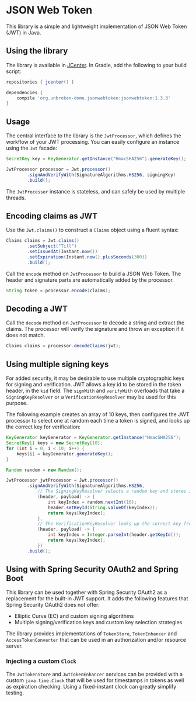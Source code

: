 # JSON Web Token

This library is a simple and lightweight implementation of JSON Web Token (JWT) in Java.

## Using the library

The library is available in [JCenter](https://jcenter.bintray.com). In Gradle, add the following
to your build script:

```groovy
repositories { jcenter() }

dependencies {
    compile 'org.unbroken-dome.jsonwebtoken:jsonwebtoken:1.3.3'
}
```


## Usage

The central interface to the library is the `JwtProcessor`, which defines the workflow of your
JWT processing. You can easily configure an instance using the `Jwt` facade: 

```java
SecretKey key = KeyGenerator.getInstance("HmacSHA256").generateKey();

JwtProcessor processor = Jwt.processor()
		.signAndVerifyWith(SignatureAlgorithms.HS256, signingKey)
		.build();
```

The `JwtProcessor` instance is stateless, and can safely be used by multiple threads.

## Encoding claims as JWT

Use the `Jwt.claims()` to construct a `Claims` object using a fluent syntax:

```java
Claims claims = Jwt.claims()
		.setSubject("Till")
		.setIssuedAt(Instant.now())
		.setExpiration(Instant.now().plusSeconds(300))
		.build();
```

Call the `encode` method on `JwtProcessor` to build a JSON Web Token. The header and
signature parts are automatically added by the processor.

```java
String token = processor.encode(claims);
```


## Decoding a JWT

Call the `decode` method on `JwtProcessor` to decode a string and extract the claims.
The processor will verify the signature and throw an exception if it does not match.

```java
Claims claims = processor.decodeClaims(jwt);
```


## Using multiple signing keys

For added security, it may be desirable to use multiple cryptographic keys for signing and
verification. JWT allows a key id to be stored in the token header, in the `kid` field. The
`signWith` and `verifyWith` overloads that take a `SigningKeyResolver` or a `VerificationKeyResolver`
may be used for this purpose.

The following example creates an array of 10 keys, then configures the JWT processor to select one
at random each time a token is signed, and looks up the correct key for verification:

```java
KeyGenerator keyGenerator = KeyGenerator.getInstance("HmacSHA256");
SecretKey[] keys = new SecretKey[10];
for (int i = 0; i < 10; i++) {
    keys[i] = keyGenerator.generateKey();
}

Random random = new Random();

JwtProcessor jwtProcessor = Jwt.processor()
        .signAndVerifyWith(SignatureAlgorithms.HS256,
            // The SigningKeyResolver selects a random key and stores it in the header
            (header, payload) -> {
                int keyIndex = random.nextInt(10);
                header.setKeyId(String.valueOf(keyIndex));
                return keys[keyIndex];
            },
            // The VerificationKeyResolver looks up the correct key from the index
            (header, payload) -> {
                int keyIndex = Integer.parseInt(header.getKeyId());
                return keys[keyIndex];
            })
        .build();
```


## Using with Spring Security OAuth2 and Spring Boot

This library can be used together with Spring Security OAuth2 as a replacement for the built-in JWT support. It
 adds the following features that Spring Security OAuth2 does not offer:
 
- Elliptic Curve (EC) and custom signing algorithms
- Multiple signing/verification keys and custom key selection strategies

The library provides implementations of `TokenStore`, `TokenEnhancer` and `AccessTokenConverter` that can be used
 in an authorization and/or resource server.
 
### Injecting a custom `Clock`

The `JwtTokenStore` and `JwtTokenEnhancer` services can be provided with a custom `java.time.Clock` that will be used
for timestamps in tokens as well as expiration checking. Using a fixed-instant clock can greatly simplify testing.
